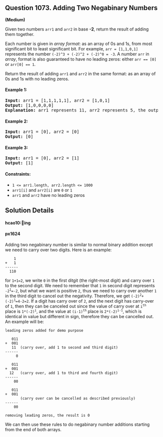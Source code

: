## Question 1073. Adding Two Negabinary Numbers

**(Medium)**

Given two numbers `arr1` and `arr2` in base **-2**, return the result of adding them together.

Each number is given in *array format*:  as an array of 0s and 1s, from most significant bit to least significant bit.  For example, `arr = [1,1,0,1]` represents the number `(-2)^3 + (-2)^2 + (-2)^0 = -3`.  A number `arr` in *array*, format is also guaranteed to have no leading zeros: either `arr == [0]` or `arr[0] == 1`.

Return the result of adding `arr1` and `arr2` in the same format: as an array of 0s and 1s with no leading zeros.


#### Example 1:
<pre>
<b>Input:</b> arr1 = [1,1,1,1,1], arr2 = [1,0,1]
<b>Output:</b> [1,0,0,0,0]
<b>Explanation:</b> arr1 represents 11, arr2 represents 5, the output represents 16.
</pre>
#### Example 2:
<pre>
<b>Input:</b> arr1 = [0], arr2 = [0]
<b>Output:</b> [0]
</pre>
#### Example 3:
<pre>
<b>Input:</b> arr1 = [0], arr2 = [1]
<b>Output:</b> [1]
</pre>
 
 #### Constraints:

* `1 <= arr1.length, arr2.length <= 1000`
* `arr1[i]` and `arr2[i]` are `0` or `1`
* `arr1` and `arr2` have no leading zeros

## Solution Details
#### hcao10:🤔ing

#### px1624
Adding two negabinary number is similar to normal binary addition except we need to carry over two digits. Here is an example:
```
    1
+   1
------
  110
```
for `1+1=2`, we write `0` in the first ditgit (the right-most digit) and carry over `1` to the second digit. We need to remember that `1` in second digit represents <code>-2<sup>1</sup>=-2</code>, but what we want is positive `2`, thus we need to carry over another `1` in the third digit to cancel out the negativity. Therefore, we get <code>(-2)<sup>2</sup>+(-2)<sup>1</sup>=4-2=2</code>.
If a digit has carry over of `2`, and the next digit has carry-over of `1`, then they can be canceled out since the value of carry over at <code>i<sup>th</code> place is </code><code>1*(-2)<sup>i</sup></code>, and the value at <code>(i-1)<sup>th</code> place is <code>2*(-2)<sup>i-1</sup></code>, which is identical in value but different in sign, therefore they can be cancelled out. An example will be:
```
leading zeros added for demo purpose

   011
+  001
   11  (carry over, add 1 to second and third digit)
------
     0

   011
+  001
  12   (carry over, add 1 to third and fourth digit)
------
    00

   011
+  001
       (carry over can be cancelled as described previously)
------
    00

removing leading zeros, the result is 0
```

We can then use these rules to do negabinary number additions starting from the end of both arrays.